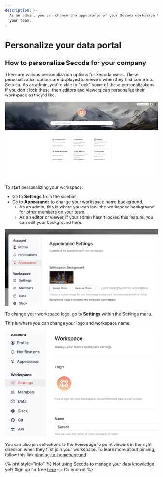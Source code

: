 ```yaml
---
description: >-
  As an admin, you can change the appearance of your Secoda workspace to suit
  your team.
---
```


# Personalize your data portal

## **How to personalize Secoda for your company** <a href="#h_3a4bfd6458" id="h_3a4bfd6458"></a>

There are various personalization options for Secoda users. These personalization options are displayed to viewers when they first come into Secoda. As an admin, you're able to "lock" some of these personalizations. If you don't lock these, then editors and viewers can personalize their workspace as they'd like.&#x20;

![](<../.gitbook/assets/Screen Shot 2022-04-08 at 12.38.10 PM (1) (1).png>)

To start personalizing your workspace:&#x20;

* Go to **Settings** from the sidebar
* Go to **Appearance** to change your workspace home background.&#x20;
  * As an admin, this is where you can lock the workspace background for other members on your team.&#x20;
  * As an editor or viewer, if your admin hasn't locked this feature, you can edit your background here.&#x20;

![](<../.gitbook/assets/Screen Shot 2022-04-08 at 11.57.54 AM.png>)

To change your workspace logo, go to **Settings** within the Settings menu.&#x20;

This is where you can change your logo and workspace name.&#x20;

![](<../.gitbook/assets/Screen Shot 2022-04-08 at 12.03.20 PM.png>)

You can also pin collections to the homepage to point viewers in the right direction when they first join your workspace. To learn more about pinning, follow this link:[pinning-to-homepage.md](collections/pinning-to-homepage.md "mention")

{% hint style="info" %}
Not using Secoda to manage your data knowledge yet? Sign up for free [here](https://app.secoda.co) 👈
{% endhint %}
